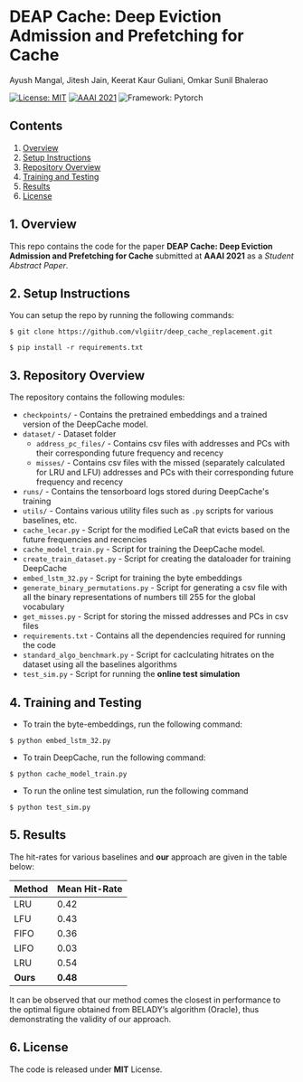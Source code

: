 # DEAP Cache: Deep Eviction Admission and Prefetching for Cache
Ayush Mangal, Jitesh Jain, Keerat Kaur Guliani, Omkar Sunil Bhalerao

[![License: MIT](https://img.shields.io/badge/License-MIT-blue.svg)](https://opensource.org/licenses/MIT)
[![AAAI 2021](https://img.shields.io/badge/Conference-AAAI-brightgreen.svg)](https://aaai.org/Conferences/AAAI-21/student-abstract-call/)
![Framework: Pytorch](https://img.shields.io/badge/Framework-Pytorch-orange.svg)

## Contents
1. [Overview](#1-overview)
2. [Setup Instructions](#2-setup-instructions)
3. [Repository Overview](#3-repository-overview)
4. [Training and Testing](#4-training-and-testing)
5. [Results](#5-results)
6. [License](#6-license)

## 1. Overview

This repo contains the code for the paper **DEAP Cache: Deep Eviction Admission and Prefetching for Cache** submitted at **AAAI 2021** as a *Student Abstract Paper*.

## 2. Setup Instructions

You can setup the repo by running the following commands:
```
$ git clone https://github.com/vlgiitr/deep_cache_replacement.git

$ pip install -r requirements.txt
```

## 3. Repository Overview

The repository contains the following modules:

- `checkpoints/` - Contains the pretrained embeddings and a trained version of the DeepCache model.
- `dataset/` - Dataset folder
    - `address_pc_files/` - Contains csv files with addresses and PCs with their corresponding future frequency and recency
    - `misses/` - Contains csv files with the missed (separately calculated for LRU and LFU) addresses and PCs with their corresponding future frequency and recency
- `runs/`  - Contains the tensorboard logs stored during DeepCache's training
- `utils/` - Contains various utility files such as `.py` scripts for various baselines, etc. 
- `cache_lecar.py` - Script for the modified LeCaR that evicts based on the future frequencies and recencies 
- `cache_model_train.py` - Script for training the DeepCache model.
- `create_train_dataset.py` - Script for creating the dataloader for training DeepCache
- `embed_lstm_32.py` - Script for training the byte embeddings 
- `generate_binary_permutations.py` - Script for generating a csv file with all the binary representations of numbers till 255 for the global vocabulary
- `get_misses.py` - Script for storing the missed addresses and PCs in csv files
- `requirements.txt` - Contains all the dependencies required for running the code
- `standard_algo_benchmark.py` - Script for caclculating hitrates on the dataset using all the baselines algorithms
- `test_sim.py` - Script for running the **online test simulation**

## 4. Training and Testing

- To train the byte-embeddings, run the following command:
```
$ python embed_lstm_32.py 
```
- To train DeepCache, run the following command:
```
$ python cache_model_train.py
```
- To run the online test simulation, run the following command
```
$ python test_sim.py
```

## 5. Results

The hit-rates for various baselines and **our** approach are given in the table below:

| Method  | Mean Hit-Rate |
| ------- | ------------- |
| LRU     | 0.42          |
| LFU     | 0.43          |
| FIFO    | 0.36          |
| LIFO    | 0.03          |
| LRU     | 0.54          |
| **Ours**| **0.48**      |

It can be observed that our method comes the closest in performance to the optimal figure obtained from BELADY’s algorithm (Oracle), thus demonstrating the validity of our approach.

## 6. License

The code is released under **MIT** License.